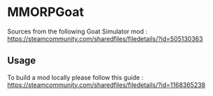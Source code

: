 # MMORPGoat

Sources from the following Goat Simulator mod : https://steamcommunity.com/sharedfiles/filedetails/?id=505130363

## Usage

To build a mod locally please follow this guide : https://steamcommunity.com/sharedfiles/filedetails/?id=1168365238